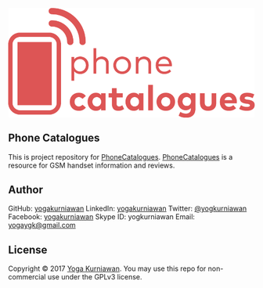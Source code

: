 <img src="/phonecatalogues.png" alt="Phone Catalogues logo" align="center" />

<br />

## Phone Catalogues

This is project repository for [PhoneCatalogues](http://phonecatalogues.com).
[PhoneCatalogues](http://phonecatalogues.com) is a resource for GSM handset information and reviews.

## Author

GitHub: [yogakurniawan](https://github.com/yogakurniawan)
LinkedIn: [yogakurniawan](https://www.linkedin.com/in/yogakurniawan/)
Twitter: [@yogkurniawan](https://twitter.com/yogkurniawan)
Facebook: [yogakurniawan](http://facebook.com/yogakurniawan)
Skype ID: yogkurniawan
Email: [yogaygk@gmail.com](mailto:yogaygk@gmail.com)

## License

Copyright © 2017 [Yoga Kurniawan](https://twitter.com/yogkurniawan). You may use this repo for non-commercial use under the GPLv3 license.
